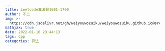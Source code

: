 ```yaml
---
title: Leetcode算法题1601-1700
author: 不二
img: >-
  https://cdn.jsdelivr.net/gh/weiyouwozuiku/weiyouwozuiku.github.io@src/source/_posts/PageImg/算法/Leetcode算法题1601-1700.jpeg
mathjax: true
date: 2022-01-16 23:44:13
tags: Cpp
categories: 算法
---
```


